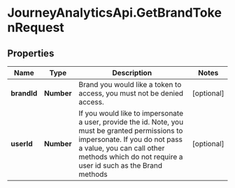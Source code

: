 # JourneyAnalyticsApi.GetBrandTokenRequest

## Properties

Name | Type | Description | Notes
------------ | ------------- | ------------- | -------------
**brandId** | **Number** | Brand you would like a token to access, you must not be denied access. | [optional] 
**userId** | **Number** | If you would like to impersonate a user, provide the id.  Note, you must be granted permissions to impersonate.  If you do not pass a value, you can call other methods which do not require a user id such as the Brand methods | [optional] 


